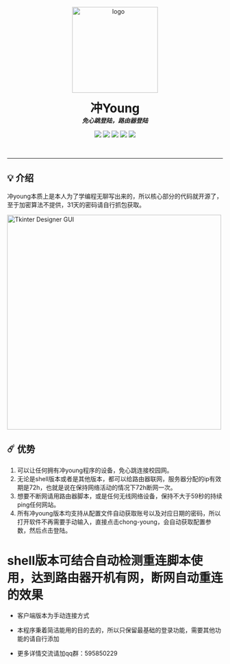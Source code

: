 <p align="center">
  <img width="200" src="https://github.com/dapaoxixixi/feiyoung/blob/main/Image/ws.jpg" alt="logo">
  <h1 align="center" style="margin: 0 auto 0 auto;">冲Young</h1>
  <h5 align="center" style="margin: 0 auto 0 auto;">免心跳登陆，路由器登陆</h5>
  </p>

  <p align="center">
    <img src="https://img.shields.io/github/last-commit/dapaoxixixi/feiyoung">
    <img src="https://tokei.rs/b1/github/dapaoxixixi/feiyoung">
    <img src="https://img.shields.io/github/contributors/dapaoxixixi/feiyoung">
    <img src="https://img.shields.io/github/issues/dapaoxixixi/feiyoung?label=issues">
    <img src="https://img.shields.io/github/stars/dapaoxixixi/feiyoung">
  </p>
  
  <br>
  
  ___ 

## 💡 介绍

冲young本质上是本人为了学编程无聊写出来的，所以核心部分的代码就开源了，至于加密算法不提供，31天的密码请自行抓包获取。

<img width="500" alt="Tkinter Designer GUI" src="https://github.com/dapaoxixixi/feiyoung/blob/main/Image/pc1.png">

## ☄️  优势

1. 可以让任何拥有冲young程序的设备，免心跳连接校园网。
2. 无论是shell版本或者是其他版本，都可以给路由器联网，服务器分配的ip有效期是72h，也就是说在保持网络活动的情况下72h断网一次。
3. 想要不断网请用路由器脚本，或是任何无线网络设备，保持不大于59秒的持续ping任何网站。
4. 所有冲young版本均支持从配置文件自动获取账号以及对应日期的密码，所以打开软件不再需要手动输入，直接点击chong-young，会自动获取配置参数，然后点击登陆。





# 

# shell版本可结合自动检测重连脚本使用，达到路由器开机有网，断网自动重连的效果

 * 客户端版本为手动连接方式

 * 本程序秉着简洁能用的目的去的，所以只保留最基础的登录功能，需要其他功能的请自行添加

 * 更多详情交流请加qq群：595850229
